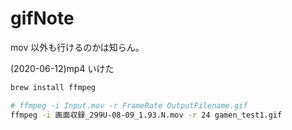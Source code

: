 gifNote
===

mov 以外も行けるのかは知らん。

(2020-06-12)mp4 いけた

```bash
brew install ffmpeg

# ffmpeg -i Input.mov -r FrameRate OutputFilename.gif
ffmpeg -i 画面収録_299U-08-09_1.93.N.mov -r 24 gamen_test1.gif
```
